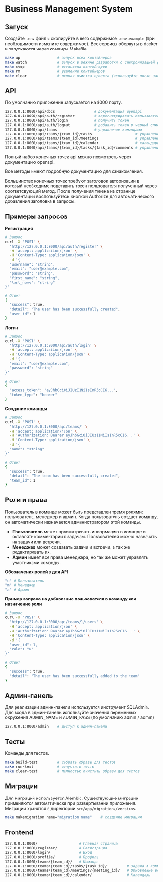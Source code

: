 # Business Management System

## Запуск

Создайте `.env` файл и скопируйте в него содержимое `.env.example` (при необходимости измените содержимое).
Все сервисы обернуты в docker и запускаются через команды Makefile.

```bash
make up                 # запуск всех контейнеров
make watch              # запуск в режиме разработки с синхронизацией файлов
make stop               # остановка контейнеров
make rm                 # удаление контейнеров
make clear              # полная очистка проекта (используйте после завершения)
```

## API

По умолчанию приложение запускается на 8000 порту.

```bash
127.0.0.1:8000/api/docs                  # документация openapi
127.0.0.1:8000/api/auth/register         # зарегистрировать пользователя
127.0.0.1:8000/api/auth/login            # получить токен
127.0.0.1:8000/api/auth/logout           # добавить токен в черный список
127.0.0.1:8000/api/teams                 # управление командами
127.0.0.1:8000/api/teams/{team_id}/tasks                    # управление задачами
127.0.0.1:8000/api/teams/{team_id}/meetings                 # управление собраниями
127.0.0.1:8000/api/teams/{team_id}/calendar                 # календарь команды
127.0.0.1:8000/api/teams/{team_id}/tasks/{task_id}/comments # управление комментариями
```

Полный набор конечных точек api можно посмотреть через документацию openapi.

Все методы имеют подробную документацию для ознакомления.

Большинство конечных точек требуют заголовок авторизации в который необходимо подставить токен пользователя полученный через соответсвующий метод. После получения токена на странице документации воспользуйтесь кнопкой Authorize для автоматического добавления заголовка в запросы.

## Примеры запросов

**Регистрация**
```bash
# Запрос
curl -X 'POST' \
  'http://127.0.0.1:8000/api/auth/register' \
  -H 'accept: application/json' \
  -H 'Content-Type: application/json' \
  -d '{
  "username": "string",
  "email": "user@example.com",
  "password": "string",
  "first_name": "string",
  "last_name": "string"
}'

# Ответ
{
  "success": true,
  "detail": "The user has been successfully created",
  "user_id": 1
}
```

**Логин**
```bash
# Запрос
curl -X 'POST' \
  'http://127.0.0.1:8000/api/auth/login' \
  -H 'accept: application/json' \
  -H 'Content-Type: application/json' \
  -d '{
  "email": "user@example.com",
  "password": "string"
}'

# Ответ
{
  "access_token": "eyJhbGciOiJIUzI1NiIsInR5cCI6...",
  "token_type": "bearer"
}
```

**Создание команды**
```bash
# Запрос
curl -X 'POST' \
  'http://127.0.0.1:8000/api/teams/' \
  -H 'accept: application/json' \
  -H 'Authorization: Bearer eyJhbGciOiJIUzI1NiIsInR5cCI6...' \
  -H 'Content-Type: application/json' \
  -d '{
  "name": "string"
}'

# Ответ
{
  "success": true,
  "detail": "The team has been successfully created",
  "team_id": 1
}
```

## Роли и права

Пользователь в команде может быть представлен тремя ролями: пользователь, менеджер и админ. Когда пользователь создает команду, он автоматически назначается администратором этой команды.

- **Пользователь** может просматривать информацию в команде и оставлять комментарии к задачам. Пользователей можно назначать на задачи или встречи.
- **Менеджер** может создавать задачи и встречи, а так же редактировать их.
- **Админ** имеет все права менеджера, но так же может управлять участниками команды.


**Обозначения ролей в для API**
```bash
"u" # Пользователь
"m" # Менеджер
"a" # Админ
```

**Пример запроса на добавление пользователя в команду или назначение роли**
```bash
# Запрос
curl -X 'POST' \
  'http://127.0.0.1:8000/api/teams/1/users' \
  -H 'accept: application/json' \
  -H 'Authorization: Bearer eyJhbGciOiJIUzI1NiIsInR5cCI6...' \
  -H 'Content-Type: application/json' \
  -d '{
  "user_id": 1,
  "role": "u"
}'

# Ответ
{
  "success": true,
  "detail": "The user has been successfully added to the team"
}
```

## Админ-панель

Для реализации админ-панели используется инструмент SQLAdmin. Для входа в админ-панель используйте значения переменных окружения ADMIN_NAME и ADMIN_PASS (по умолчанию admin / admin)

```bash
127.0.0.1:8000/admin    # доступ к админ-панели
```

## Тесты

Команды для тестов.

```bash
make build-test         # собрать образы для тестов
make run-test           # запустить тесты
make clear-test         # полностью очистить образы для тестов
```

## Миграции

Для миграций используется Alembic. Существующие миграции применяются автоматически при развертывании приложения. Миграции хранятся в директории `src/app/migrations/versions`.

```bash
make makemigration name="migration name"    # создание миграции
```

## Frontend

```bash
127.0.0.1:8000/                   # Главная страница
127.0.0.1:8000/register/          # Регистрация
127.0.0.1:8000/login/             # Вход
127.0.0.1:8000/profile/           # Профиль
127.0.0.1:8000/teams/{team_id}/   # Команда
127.0.0.1:8000/teams/{team_id}/tasks/{task_id}/         # Задача и комментарии
127.0.0.1:8000/teams/{team_id}/meetings/{meeting_id}/   # Обновление встречи (для менеджеров)
127.0.0.1:8000/teams/{team_id}/calendar/                # Календарь
```
